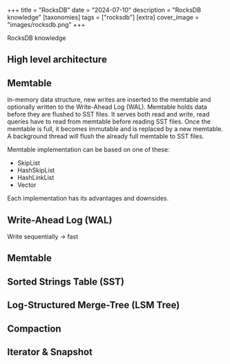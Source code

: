 +++
title = "RocksDB"
date = "2024-07-10"
description = "RocksDB knowledge"
[taxonomies]
tags = ["rocksdb"]
[extra]
cover_image = "images/rocksdb.png"
+++

RocksDB knowledge

## High level architecture

## Memtable

In-memory data structure, new writes are inserted to the memtable and optionally written to the Write-Ahead Log (WAL).
Memtable holds data before they are flushed to SST files.
It serves both read and write, read queries have to read from memtable before reading SST files.
Once the memtable is full, it becomes immutable and is replaced by a new memtable.
A background thread will flush the already full memtable to SST files.

Memtable implementation can be based on one of these:
- SkipList
- HashSkipList
- HashLinkList
- Vector

Each implementation has its advantages and downsides.

## Write-Ahead Log (WAL)

Write sequentially -> fast

## Memtable

## Sorted Strings Table (SST)

## Log-Structured Merge-Tree (LSM Tree)

## Compaction

## Iterator & Snapshot

